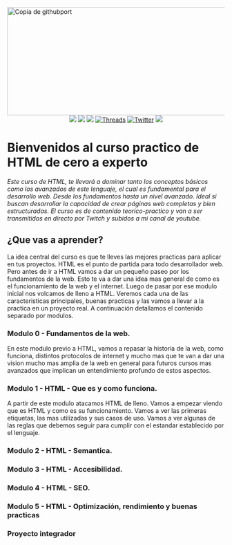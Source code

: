 <img width="1280" height="250" alt="Copia de githubport" src="https://github.com/user-attachments/assets/151bd66a-595e-4781-873c-6af25dac699e" />
<div align="center">
  <a href="https://www.instagram.com/jona.dev_ok/" target="_blank"><img src="https://img.shields.io/badge/-Instagram-000?style=for-the-badge&logo=instagram&logoColor=white"/></a> 
  <a href="https://www.youtube.com/@jona.dev_ok" target="_blank"><img src="https://img.shields.io/badge/-youtube-000?style=for-the-badge&logo=youtube&logoColor=white" /></a> 
  <a href="https://www.tiktok.com/@jonadev1990" target="_blank"><img src="https://img.shields.io/badge/TikTok-000?style=for-the-badge&logo=tiktok&logoColor=white" ></a>
  <a href="https://www.threads.net/@jona.dev_ok" target="_blank"><img alt="Threads" src="https://img.shields.io/badge/threads-000?&style=for-the-badge&logo=threads&logoColor=white" /></a>  
  <a href="https://x.com/jonadev_ok" target="_blank"><img alt="Twitter" src="https://img.shields.io/badge/twitter-000?&style=for-the-badge&logo=x&logoColor=white" /></a>  
  <a href="https://www.linkedin.com/in/jonatan-villalva-fullstack-developer" target="_blank"><img src="https://img.shields.io/badge/linkedin-000?style=for-the-badge&logo=linkedin&logoColor=white" ></a>
</div>

<h1>Bienvenidos al curso practico de HTML de cero a experto</h1>
    
<p><em>Este curso de HTML, te llevará a dominar tanto los conceptos básicos como los avanzados de este lenguaje, el cual es fundamental para el desarrollo web. Desde los fundamentos hasta un nivel avanzado. Ideal si buscan desarrollar la capacidad de crear páginas web completas y bien estructuradas. El curso es de contenido teorico-practico y van a ser transmitidos en directo por Twitch y subidos a mi canal de youtube.</em></p>

<h2>¿Que vas a aprender?</h2>

<p>
  La idea central del curso es que te lleves las mejores practicas para aplicar en tus proyectos. HTML es el punto de partida para todo desarrollador web. Pero antes 
  de ir a HTML vamos a dar un pequeño paseo por los fundamentos de la web. Esto te va a dar una idea mas general de como es el funcionamiento de la web y el internet. 
  Luego de pasar por ese modulo inicial nos volcamos de lleno a HTML. Veremos cada una de las caracteristicas principales, buenas practicas y las vamos a llevar a la practica 
  en un proyecto real. A continuación detallamos el contenido separado por modulos.
</p>

<h3>Modulo 0 - Fundamentos de la web.</h3>
<p>
  En este modulo previo a HTML, vamos a repasar la historia de la web, como funciona, distintos protocolos de internet y mucho mas que te van a dar una vision mucho mas amplia 
  de la web en general para futuros cursos mas avanzados que implican un entendimiento profundo de estos aspectos.
</p>
<h3>Modulo 1 - HTML - Que es y como funciona.</h3>
<p>
  A partir de este modulo atacamos HTML de lleno. Vamos a empezar viendo que es HTML y como es su funcionamiento. Vamos a ver las primeras etiquetas, las mas utilizadas y 
  sus casos de uso. Vamos a ver algunas de las reglas que debemos seguir para cumplir con el estandar establecido por el lenguaje. 
</p>

<h3>Modulo 2 - HTML - Semantica.</h3>
<p>
  
</p>

<h3>Modulo 3 - HTML - Accesibilidad.</h3>
<p>
  
</p>

<h3>Modulo 4 - HTML - SEO.</h3>
<p>
  
</p>

<h3>Modulo 5 - HTML - Optimización, rendimiento y buenas practicas</h3>
<p>
  
</p>

<h3>Proyecto integrador</h3>
<p>
  
</p>

